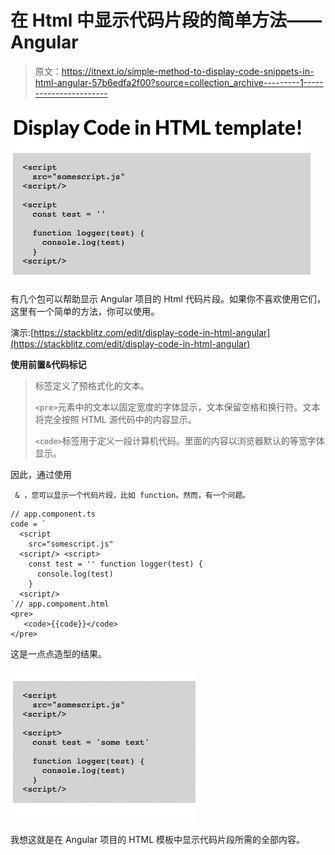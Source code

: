 # 在 Html 中显示代码片段的简单方法——Angular

> 原文：<https://itnext.io/simple-method-to-display-code-snippets-in-html-angular-57b6edfa2f00?source=collection_archive---------1----------------------->

![](img/fa69a31ea09db990c6493fe5c655547a.png)

有几个包可以帮助显示 Angular 项目的 Html 代码片段。如果你不喜欢使用它们，这里有一个简单的方法，你可以使用。

演示:[https://stackblitz.com/edit/display-code-in-html-angular](https://stackblitz.com/edit/display-code-in-html-angular)

**使用前置&代码标记**

> 标签定义了预格式化的文本。
> 
> `<pre>`元素中的文本以固定宽度的字体显示，文本保留空格和换行符。文本将完全按照 HTML 源代码中的内容显示。
> 
> `<code>`标签用于定义一段计算机代码。里面的内容以浏览器默认的等宽字体显示。

因此，通过使用

```
 & ，您可以显示一个代码片段，比如 function。然而，有一个问题。
```

```
// app.component.ts
code = `
  <script
    src="somescript.js"
  <script/> <script>
    const test = '' function logger(test) {
      console.log(test)
    }
  <script/>
`// app.compoment.html
<pre>
   <code>{{code}}</code>
</pre>
```

这是一点点造型的结果。

![](img/c7f7e0ff413f26f970ca321e794829a4.png)

我想这就是在 Angular 项目的 HTML 模板中显示代码片段所需的全部内容。